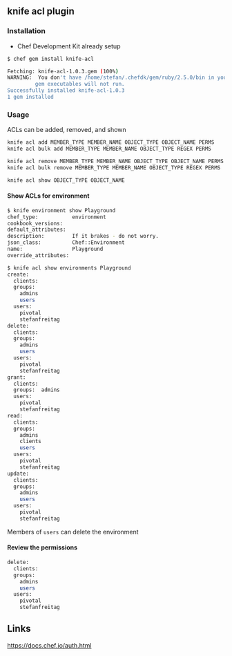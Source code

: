 
## knife acl plugin


### Installation

- Chef Development Kit already setup  
 
```bash
$ chef gem install knife-acl

Fetching: knife-acl-1.0.3.gem (100%)
WARNING:  You don't have /home/stefan/.chefdk/gem/ruby/2.5.0/bin in your PATH,
         gem executables will not run.
Successfully installed knife-acl-1.0.3
1 gem installed
```


### Usage 

ACLs can be added, removed, and shown

```bash
knife acl add MEMBER_TYPE MEMBER_NAME OBJECT_TYPE OBJECT_NAME PERMS
knife acl bulk add MEMBER_TYPE MEMBER_NAME OBJECT_TYPE REGEX PERMS

knife acl remove MEMBER_TYPE MEMBER_NAME OBJECT_TYPE OBJECT_NAME PERMS
knife acl bulk remove MEMBER_TYPE MEMBER_NAME OBJECT_TYPE REGEX PERMS

knife acl show OBJECT_TYPE OBJECT_NAME
```


#### Show ACLs for environment

```bash
$ knife environment show Playground
chef_type:           environment
cookbook_versions:
default_attributes:
description:         If it brakes - do not worry.
json_class:          Chef::Environment
name:                Playground
override_attributes:
```

```bash
$ knife acl show environments Playground
create:
  clients:
  groups:
    admins
    users
  users:
    pivotal
    stefanfreitag
delete:
  clients:
  groups:
    admins
    users
  users:
    pivotal
    stefanfreitag
grant:
  clients:
  groups:  admins
  users:
    pivotal
    stefanfreitag
read:
  clients:
  groups:
    admins
    clients
    users
  users:
    pivotal
    stefanfreitag
update:
  clients:
  groups:
    admins
    users
  users:
    pivotal
    stefanfreitag
```
 Members of `users` can delete the environment

####  Review the permissions

```bash
delete:
  clients:
  groups:
    admins
    users
  users:
    pivotal
    stefanfreitag
```



## Links

https://docs.chef.io/auth.html
